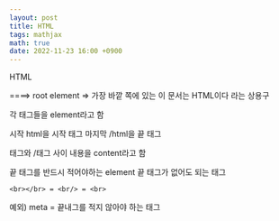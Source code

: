 ```yaml
---
layout: post
title: HTML
tags: mathjax
math: true
date: 2022-11-23 16:00 +0900
---
```

HTML

<!DOCTYPE html> ====> root element => 가장 바깥 쪽에 있는 이 문서는 HTML이다 라는 상용구
<html lang="en">
<head>
    <meta charset="UTF-8">
    <meta name="viewport" content="width=device-width, initial-scale=1.0">
    <meta http-equiv="X-UA-Compatible" content="ie=edge">
    <title>Document</title>
</head>
<body>
  
</body>
</html>

각 태그들을 element라고 함

시작 html을 시작 태그
마지막 /html을 끝 태그

태그와 /태그 사이 내용을 content라고 함


끝 태그를 반드시 적어야하는 element
끝 태그가 없어도 되는 태그
```
<br></br> = <br/> = <br>
```

예외) meta = 끝내그를 적지 않아야 하는 태그
